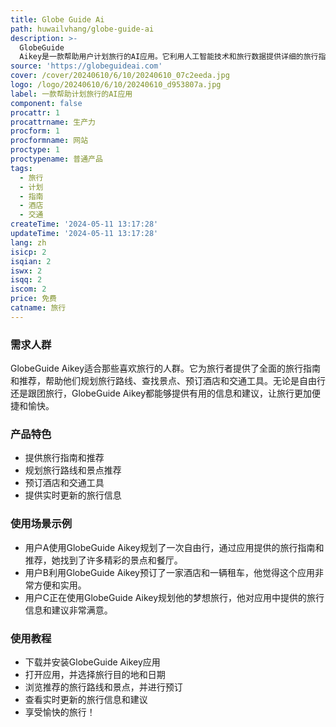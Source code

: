 ```yaml
---
title: Globe Guide Ai
path: huwailvhang/globe-guide-ai
description: >-
  GlobeGuide
  Aikey是一款帮助用户计划旅行的AI应用。它利用人工智能技术和旅行数据提供详细的旅行指南，帮助用户规划旅行路线、查找景点、预订酒店和交通等。该应用具有智能推荐功能和实时更新的旅行信息，让用户能够更轻松地享受旅行。
source: 'https://globeguideai.com'
cover: /cover/20240610/6/10/20240610_07c2eeda.jpg
logo: /logo/20240610/6/10/20240610_d953807a.jpg
label: 一款帮助计划旅行的AI应用
component: false
procattr: 1
procattrname: 生产力
procform: 1
procformname: 网站
proctype: 1
proctypename: 普通产品
tags:
  - 旅行
  - 计划
  - 指南
  - 酒店
  - 交通
createTime: '2024-05-11 13:17:28'
updateTime: '2024-05-11 13:17:28'
lang: zh
isicp: 2
isqian: 2
iswx: 2
isqq: 2
iscom: 2
price: 免费
catname: 旅行
---
```




### 需求人群
GlobeGuide Aikey适合那些喜欢旅行的人群。它为旅行者提供了全面的旅行指南和推荐，帮助他们规划旅行路线、查找景点、预订酒店和交通工具。无论是自由行还是跟团旅行，GlobeGuide Aikey都能够提供有用的信息和建议，让旅行更加便捷和愉快。

### 产品特色
* 提供旅行指南和推荐
* 规划旅行路线和景点推荐
* 预订酒店和交通工具
* 提供实时更新的旅行信息

### 使用场景示例
* 用户A使用GlobeGuide Aikey规划了一次自由行，通过应用提供的旅行指南和推荐，她找到了许多精彩的景点和餐厅。
* 用户B利用GlobeGuide Aikey预订了一家酒店和一辆租车，他觉得这个应用非常方便和实用。
* 用户C正在使用GlobeGuide Aikey规划他的梦想旅行，他对应用中提供的旅行信息和建议非常满意。

### 使用教程
* 下载并安装GlobeGuide Aikey应用
* 打开应用，并选择旅行目的地和日期
* 浏览推荐的旅行路线和景点，并进行预订
* 查看实时更新的旅行信息和建议
* 享受愉快的旅行！

  
